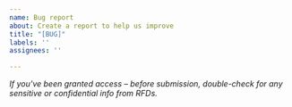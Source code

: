 ```yaml
---
name: Bug report
about: Create a report to help us improve
title: "[BUG]"
labels: ''
assignees: ''

---
```


_If you've been granted access – before submission, double-check for any sensitive or confidential info from RFDs._
